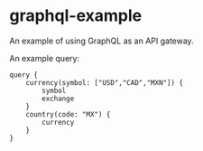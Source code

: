 # graphql-example
An example of using GraphQL as an API gateway.

An example query:

    query {
        currency(symbol: ["USD","CAD","MXN"]) {
            symbol
            exchange
        }
        country(code: "MX") {
            currency
        }
    }
